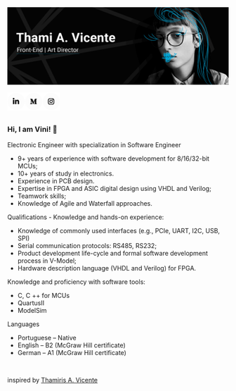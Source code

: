 <img width="1920px" src="https://github.com/vinimyls/vinimyls/blob/main/assets/img/git.gif">
 
<a href="https://www.linkedin.com/in/vinicius-mylonas/"><img align="left" src="https://github.com/vinimyls/vinimyls/blob/main/assets/img/linkedin.png"/></a>
<a href="https://medium.com/@viniciusmylonas"><img align="left" src="https://github.com/vinimyls/vinimyls/blob/main/assets/img/medium.png"/></a>
<a href="https://www.instagram.com/viniciusmylonas/"><img align="left" src="https://github.com/vinimyls/vinimyls/blob/main/assets/img/insta.png"/></a>
<br>
<br>
<br>
### Hi, I am Vini! 👋

<p>Electronic Engineer with specialization in Software Engineer

* 9+ years of experience with software development for 8/16/32-bit MCUs;
* 10+ years of study in electronics.
* Experience in PCB design.
* Expertise in FPGA and ASIC digital design using VHDL and Verilog;
* Teamwork skills;
* Knowledge of Agile and Waterfall approaches.

Qualifications - Knowledge and hands-on experience:

* Knowledge of commonly used interfaces (e.g., PCIe, UART, I2C, USB, SPI)
* Serial communication protocols: RS485, RS232;
* Product development life-cycle and formal software development process in V-Model;
* Hardware description language (VHDL and Verilog) for FPGA.

Knowledge and proficiency with software tools:

* C, C ++ for MCUs
* QuartusII
* ModelSim

Languages

* Portuguese – Native
* English  – B2	 (McGraw Hill certificate) 
* German – A1	 (McGraw Hill certificate)


<br>

inspired by [Thamiris A. Vicente](https://github.com/thamiavicente)

</br>
<!--
**thamiavicente/thamiavicente** is a ✨ _special_ ✨ repository because its `README.md` (this file) appears on your GitHub profile.

Here are some ideas to get you started:

- 🔭 I’m currently working on ...
- 🌱 I’m currently learning ...
- 👯 I’m looking to collaborate on ...
- 🤔 I’m looking for help with ...
- 💬 Ask me about ...
- 📫 How to reach me: ...
- 😄 Pronouns: ...
- ⚡ Fun fact: ...
-->
